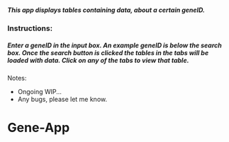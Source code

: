 ##### This app displays tables containing data, about a certain geneID.

### Instructions:

##### Enter a geneID in the input box. An example geneID is below the search box. Once the search button is clicked the tables in the tabs will be loaded with data. Click on any of the tabs to view that table.

Notes:

*   Ongoing WIP...
*   Any bugs, please let me know.
# Gene-App
